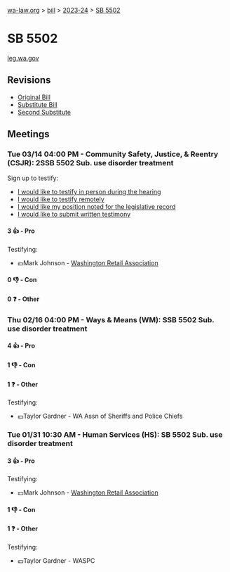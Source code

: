 [wa-law.org](/) > [bill](/bill/) > [2023-24](/bill/2023-24/) > [SB 5502](/bill/2023-24/sb/5502/)

# SB 5502
[leg.wa.gov](https://app.leg.wa.gov/billsummary?BillNumber=5502&Year=2023&Initiative=false)

## Revisions
* [Original Bill](1/)
* [Substitute Bill](S/)
* [Second Substitute](S2/)

## Meetings
### Tue 03/14 04:00 PM - Community Safety, Justice, & Reentry (CSJR): 2SSB 5502 Sub. use disorder treatment
Sign up to testify:
* [I would like to testify in person during the hearing](https://app.leg.wa.gov/csi/Testifier/Add?chamber=House&mId=30971&aId=153106&caId=21985&tId=1)
* [I would like to testify remotely](https://app.leg.wa.gov/csi/Testifier/Add?chamber=House&mId=30971&aId=153106&caId=21985&tId=2)
* [I would like my position noted for the legislative record](https://app.leg.wa.gov/csi/Testifier/Add?chamber=House&mId=30971&aId=153106&caId=21985&tId=3)
* [I would like to submit written testimony](https://app.leg.wa.gov/csi/Testifier/Add?chamber=House&mId=30971&aId=153106&caId=21985&tId=4)

#### 3 👍 - Pro
Testifying:
* 💵Mark Johnson - [Washington Retail Association](/org/washington_retail_association/)

#### 0 👎 - Con

#### 0 ❓ - Other

### Thu 02/16 04:00 PM - Ways & Means (WM): SSB 5502 Sub. use disorder treatment
#### 4 👍 - Pro

#### 1 👎 - Con

#### 1 ❓ - Other
Testifying:
* 💵Taylor Gardner - WA Assn of Sheriffs and Police Chiefs

### Tue 01/31 10:30 AM - Human Services (HS): SB 5502 Sub. use disorder treatment
#### 3 👍 - Pro
Testifying:
* 💵Mark Johnson - [Washington Retail Association](/org/washington_retail_association/)

#### 1 👎 - Con

#### 1 ❓ - Other
Testifying:
* 💵Taylor Gardner - WASPC
